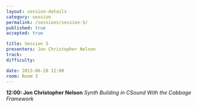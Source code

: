 ```yaml
---
layout: session-details
category: session
permalink: /sessions/session-5/
published: true
accepted: true

title: Session 5
presenters: Jon Christopher Nelson
track:
difficulty:

date: 2013-06-20 12:00
room: Room 3
---
```


**12:00: Jon Christopher Nelson**
_Synth Building in CSound With the Cabbage Framework_

